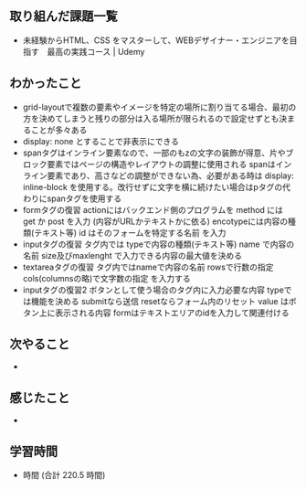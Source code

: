 ## 取り組んだ課題一覧
- 未経験からHTML、CSS をマスターして、WEBデザイナー・エンジニアを目指す　最高の実践コース | Udemy
## わかったこと
- grid-layoutで複数の要素やイメージを特定の場所に割り当てる場合、最初の方を決めてしまうと残りの部分は入る場所が限られるので設定せずとも決まることが多々ある
- display: none とすることで非表示にできる
- spanタグはインライン要素なので、一部のもzの文字の装飾が得意、片やブロック要素ではページの構造やレイアウトの調整に使用される
  spanはインライン要素であり、高さなどの調整ができない為、必要がある時は display: inline-block を使用する。改行せずに文字を横に続けたい場合はpタグの代わりにspanタグを使用する
- formタグの復習 actionにはバックエンド側のプログラムを method には get か post を入力 (内容がURLかテキストかに依る) encotypeには内容の種類(テキスト等) id はそのフォームを特定する名前 を入力
- inputタグの復習 タグ内では typeで内容の種類(テキスト等) name で内容の名前 size及びmaxlenght で入力できる内容の最大値を決める
- textareaタグの復習 タグ内ではnameで内容の名前 rowsで行数の指定 cols(columnsの略)で文字数の指定 を入力する
- inputタグの復習2 ボタンとして使う場合のタグ内に入力必要な内容 typeでは機能を決める submitなら送信 resetならフォーム内のリセット value はボタン上に表示される内容 formはテキストエリアのidを入力して関連付ける
## 次やること
-
## 感じたこと
-
## 学習時間
- 時間 (合計 220.5 時間)
